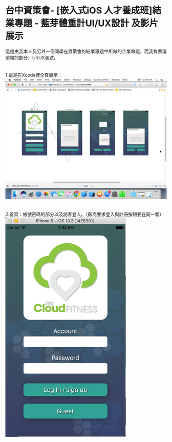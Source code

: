 <h1>台中資策會- [嵌入式iOS 人才養成班]結業專題 - 藍芽體重計UI/UX設計 及影片展示</h1>

這是由我本人及另外一個同學在資策會的結業專題中所做的企業命題，而我負責偏前端的部分，UI/UX測試。
</br>
</br>
</br>
1.這是在Xcode裡全頁展示：
</br>
![image](https://github.com/BorteauX/-UI-/blob/master/%E8%9E%A2%E5%B9%95%E5%BF%AB%E7%85%A7%202017-08-21%20%E4%B8%8A%E5%8D%886.49.17.png?raw=true)
</br>
</br>
</br>
2.首頁：帳號密碼的部分以及訪客登入。（廠商要求登入與註冊按鈕要在同一顆）
</br>
![image](https://github.com/BorteauX/-UI-/blob/master/%E8%9E%A2%E5%B9%95%E5%BF%AB%E7%85%A7%202017-08-21%20%E4%B8%8A%E5%8D%887.02.42.png?raw=true)
